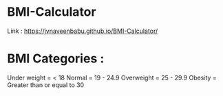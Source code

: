 # BMI-Calculator

Link : https://jvnaveenbabu.github.io/BMI-Calculator/

# BMI Categories :

Under weight = < 18
Normal = 19 - 24.9
Overweight = 25 - 29.9 
Obesity = Greater than or equal to 30 
